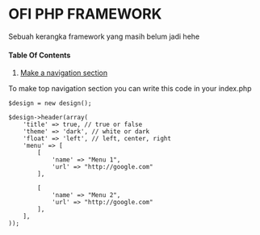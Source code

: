 # OFI PHP FRAMEWORK

Sebuah kerangka framework yang masih belum jadi hehe

#### Table Of Contents
<ol>
  <li> <a href="#navigation">Make a navigation section</a> </li>
</ol>

<div id="navigation">
	To make top navigation section you can write this code in your index.php
	
	$design = new design();

    $design->header(array(
        'title' => true, // true or false
        'theme' => 'dark', // white or dark
        'float' => 'left', // left, center, right
        'menu' => [
            [
                'name' => "Menu 1",
                'url' => "http://google.com"
            ],

            [
                'name' => "Menu 2",
                'url' => "http://google.com"
            ],
        ],        
    ));
</div>
